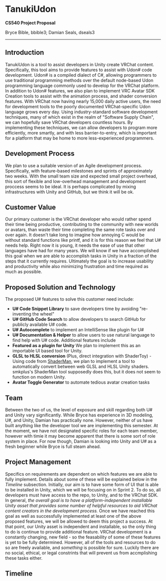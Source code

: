 # TanukiUdon
**CS540 Project Proposal**

Bryce Bible, bbible3;  Damian Seals, dseals3
<hr/>

## Introduction
TanukiUdon is a tool to assist developers in Unity create VRChat content. Specifically, this tool aims to provide features to assist with Udon# code development. 
Udon# is a compiled dialect of C#, allowing programmers to use traditional programming methods over the default node-based Udon programming language commonly used to develop for the VRChat platform.
In addition to Udon# features, we also plan to implement VRC Avatar SDK Creation tools to assist with the animation process, and shader conversion features.
With VRChat now having nearly 15,000 daily active users, the need for development tools to the poorly documented VRChat-specific Udon language grows every day.
Using industry-standard software development techniques, many of which exist in the realm of "Software Supply Chain", we can hopefully save VRChat developers countless hours.
By implementing these techniques, we can allow developers to program more efficiently, more smartly, and with less barrier-to-entry, which is important for a platform that may be home to more less-experienced programmers.
## Development Process
We plan to use a suitable version of an Agile development process. Specifically, with feature-based milestones and sprints of approximately two weeks. With the small team size and expected small project overhead, this sort of flexible and low-overhead management and development proccess seems to be ideal. It is perhaps complicated by mixing infrastructures with Unity and GitHub, but we think it will be ok.
## Customer Value
Our primary customer is the VRChat developer who would rather spend their time being productive, contributing to the community with new worlds or avatars, than waste their time completing the same rote tasks over and over again. It doesn't take long to imagine how annoying C would be without standard functions like printf, and it is for this reason we feel that U# needs help. Right now it is young, it needs the ease of use that other languages have had for many years. We will know if we have accomplished this goal when we are able to accomplish tasks in Unity in a fraction of the steps that it currently requires. Ultimately the goal is to increase usability and productivity while also minimizing frustration and time required as much as possible.
## Proposed Solution and Technology
The proposed U# features to solve this customer need include:
* **U# Code Snippet Library** to save developers time by avoiding "re-inventing the wheel" 
* **U# GitHub Code Search** to allow developers to search GitHub for publicly available U# code. 
* **U# Autocomplete** to implement an IntelliSense like plugin for U# 
* **U# Documentation & Helper** to allow users to use natural language to find help with U# code.
Additional features include
* **Featured as a plugin for Unity** We plan to implement this as an importable UI based tool for Unity.
* **GLSL to HLSL conversion** (Plus, direct integration with ShaderToy) - Using code from [ShaderMan](https://github.com/smkplus/ShaderMan), we plan to implement a tool to automatically convert between web GLSL and HLSL Unity shaders. smkplus's ShaderMan tool supposedly does this, but it does not seem to function on modern Unity.
* **Avatar Toggle Generator** to automate tedious avatar creation tasks
## Team
Between the two of us, the level of exposure and skill regarding both U# and Unity vary significantly. While Bryce has experience in 3D modeling, U#, and Unity, Damian has practically none. However, neither of us have built anything like the developer tool we are implementing this semester.
At the moment, we have not designated specific roles for each team member, however with timie it may become apparent that there is some sort of role system in place. For now though, Damian is looking into Unity and U# as a fresh beginner while Bryce is full steam ahead.
## Project Management
Specifics on requirements are dependent on which features we are able to fully implement. Details about some of these will be explained below in the *Timeline* subsection.
Initially, our aim is to have some form of UI that is able to be installed in Unity, which we will be focusing on in Sprint 2. To do so, all developers must have access to the repo, to Unity, and to the VRChat SDK.
In general, *the overall goal is to have a platform-independent installable Unity asset that provides some number of helpful resources to aid VRChat content creators in the development process.*
Once we have reached this goal as well as successfully implemented at least one of the above proposed features, we will be allowed to deem this project a success. At that point, our Unity asset is independent and installable, so the only thing to do is continue to provide additional feature.
VRChat development is a constantly changing, new field - so the feasability of some of these features is yet to be fully determined.
However, all of the tools and resources to do so are freely available, and *something* is possible for sure. Luckily there are no social, ethical, or legal constrints that will prevent us from accmplishing these tasks either.
## Timeline
